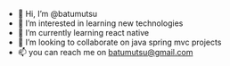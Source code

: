 - 👋 Hi, I’m @batumutsu
- 👀 I’m interested in learning new technologies
- 🌱 I’m currently learning react native
- 💞️ I’m looking to collaborate on java spring mvc projects
- 📫 you can reach me on batumutsu@gmail.com

<!---
batumutsu/batumutsu is a ✨ special ✨ repository because its `README.md` (this file) appears on your GitHub profile.
You can click the Preview link to take a look at your changes.
--->
